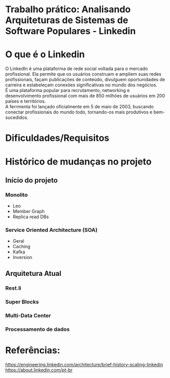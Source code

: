 # Trabalho prático: Analisando Arquiteturas de Sistemas de Software Populares - Linkedin

# O que é o Linkedin
  O LinkedIn é uma plataforma de rede social voltada para o mercado profissional. Ela permite que os usuários construam e ampliem suas redes profissionais, façam publicações de conteúdo, divulguem oportunidades de carreira e estabeleçam conexões significativas no mundo dos negócios.<br/> 
  É uma plataforma popular para recrutamento, networking e desenvolvimento profissional com mais de 850 milhões de usuários em 200 países e territórios.<br/> 
  A ferrmenta foi lançado oficialmente em 5 de maio de 2003, buscando conectar profissionais do mundo todo, tornando-os mais produtivos e bem-sucedidos.<br/> 


# Dificuldades/Requisitos


# Histórico de mudanças no projeto

## Início do projeto
### Monolito
  
* Leo
* Member Graph
* Replica read DBs

### Service Oriented Architecture (SOA)
* Geral
* Caching
* Kafka
* Inversion


## Arquitetura Atual

### Rest.li
### Super Blocks
### Multi-Data Center

### Processamento de dados


# Referências:

https://engineering.linkedin.com/architecture/brief-history-scaling-linkedin
https://about.linkedin.com/pt-br
